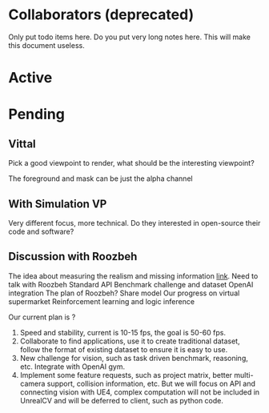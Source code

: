 # Collaborators (deprecated)

Only put todo items here. Do you put very long notes here. This will make this document useless.

# Active



# Pending
## Vittal
Pick a good viewpoint to render, what should be the interesting viewpoint?

The foreground and mask can be just the alpha channel

## With Simulation VP

Very different focus, more technical. Do they interested in open-source their code and software?

## Discussion with Roozbeh
The idea about measuring the realism and missing information [link]().
Need to talk with Roozbeh
Standard API
Benchmark challenge and dataset
OpenAI integration
The plan of Roozbeh?
Share model
Our progress on virtual supermarket
Reinforcement learning and logic inference

Our current plan is ?


1. Speed and stability, current is 10-15 fps, the goal is 50-60 fps. 
2. Collaborate to find applications, use it to create traditional dataset, follow the format of existing dataset to ensure it is easy to use. 
3. New challenge for vision, such as task driven benchmark, reasoning, etc. Integrate with OpenAI gym. 
4. Implement some feature requests, such as project matrix, better multi-camera support, collision information, etc. But we will focus on API and connecting vision with UE4, complex computation will not be included in UnrealCV and will be deferred to client, such as python code.